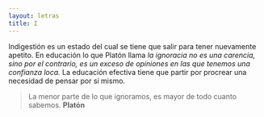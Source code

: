```yaml
---
layout: letras
title: I
---
```


Indigestión es un estado del cual se tiene que salir
para tener nuevamente apetito. En educación lo
que Platón llama *la ignoracia no es una 
carencia, sino por el contrario, es un exceso de
opiniones en las que tenemos una confianza loca.* La
educación efectiva tiene que partir por procrear una
necesidad de pensar por sí mismo.

>La menor parte de lo que ignoramos, es mayor de todo cuanto sabemos.
>**Platón**

